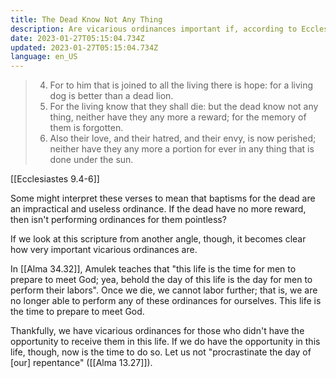 ```yaml
---
title: The Dead Know Not Any Thing
description: Are vicarious ordinances important if, according to Ecclesiastes, "the dead know not any thing, neither have they any more reward"?
date: 2023-01-27T05:15:04.734Z
updated: 2023-01-27T05:15:04.734Z
language: en_US
---
```


> 4. For to him that is joined to all the living there is hope: for a living dog is better than a dead lion.
> 5. For the living know that they shall die: but the dead know not any thing, neither have they any more a reward; for the memory of them is forgotten.
> 6. Also their love, and their hatred, and their envy, is now perished; neither have they any more a portion for ever in any thing that is done under the sun.

[[Ecclesiastes 9.4-6]]

Some might interpret these verses to mean that baptisms for the dead are an impractical and useless ordinance. If the dead have no more reward, then isn't performing ordinances for them pointless?

If we look at this scripture from another angle, though, it becomes clear how very important vicarious ordinances are.

In [[Alma 34.32]], Amulek teaches that "this life is the time for men to prepare to meet God; yea, behold the day of this life is the day for men to perform their labors". Once we die, we cannot labor further; that is, we are no longer able to perform any of these ordinances for ourselves. This life is the time to prepare to meet God.

Thankfully, we have vicarious ordinances for those who didn't have the opportunity to receive them in this life. If we do have the opportunity in this life, though, now is the time to do so. Let us not "procrastinate the day of [our] repentance" ([[Alma 13.27]]).

